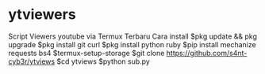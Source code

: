# ytviewers
Script Viewers youtube via Termux Terbaru  Cara install  $pkg update &amp;&amp; pkg upgrade  $pkg install git curl  $pkg install python ruby  $pip install mechanize requests bs4  $termux-setup-storage  $git clone https://github.com/s4nt-cyb3r/ytviews  $cd ytviews  $python sub.py
